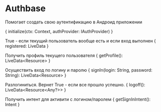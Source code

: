 # Authbase
Помогает создать свою аутентификацию в Андроид приложении

{
initialize(ctx: Context, authProvider: IAuthProvider)
}

True - если текущий пользователь вообще есть и если вход выполнен
{
registered: LiveData<Boolean>
}
  
Получить профиль текущего пользователя
{
getProfile(): LiveData<Resource<UserProfile>>
}

Осуществить вход по логину и паролю
{
signIn(login: String, password: String): LiveData<Resource<UserProfile>>
}

Разлогиниться. Вернет True - если все прошло успешно.
{
logoff(): LiveData<Resource<Any?>>
}

Получить интент для активити с логином/паролем
{
getSignInIntent(): Intent
}
